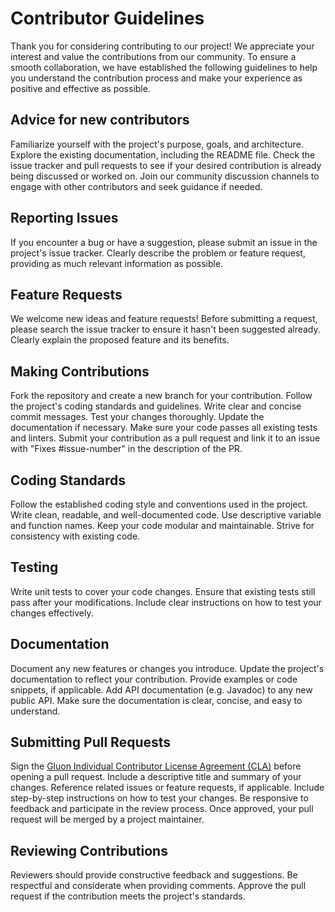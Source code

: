 # Contributor Guidelines

Thank you for considering contributing to our project! 
We appreciate your interest and value the contributions from our community.
To ensure a smooth collaboration, we have established the following guidelines to help you understand the contribution process and make your experience as positive and effective as possible.

## Advice for new contributors

Familiarize yourself with the project's purpose, goals, and architecture.
Explore the existing documentation, including the README file.
Check the issue tracker and pull requests to see if your desired contribution is already being discussed or worked on.
Join our community discussion channels to engage with other contributors and seek guidance if needed.

## Reporting Issues

If you encounter a bug or have a suggestion, please submit an issue in the project's issue tracker.
Clearly describe the problem or feature request, providing as much relevant information as possible.

## Feature Requests

We welcome new ideas and feature requests!
Before submitting a request, please search the issue tracker to ensure it hasn't been suggested already.
Clearly explain the proposed feature and its benefits.

## Making Contributions

Fork the repository and create a new branch for your contribution.
Follow the project's coding standards and guidelines.
Write clear and concise commit messages.
Test your changes thoroughly.
Update the documentation if necessary.
Make sure your code passes all existing tests and linters.
Submit your contribution as a pull request and link it to an issue with "Fixes #issue-number" in the description of the PR.

## Coding Standards

Follow the established coding style and conventions used in the project.
Write clean, readable, and well-documented code.
Use descriptive variable and function names.
Keep your code modular and maintainable.
Strive for consistency with existing code.

## Testing

Write unit tests to cover your code changes.
Ensure that existing tests still pass after your modifications.
Include clear instructions on how to test your changes effectively.

## Documentation

Document any new features or changes you introduce.
Update the project's documentation to reflect your contribution.
Provide examples or code snippets, if applicable.
Add API documentation (e.g. Javadoc) to any new public API.
Make sure the documentation is clear, concise, and easy to understand.

## Submitting Pull Requests

Sign the [Gluon Individual Contributor License Agreement (CLA)](https://cla.gluonhq.com) before opening a pull request.
Include a descriptive title and summary of your changes.
Reference related issues or feature requests, if applicable.
Include step-by-step instructions on how to test your changes.
Be responsive to feedback and participate in the review process.
Once approved, your pull request will be merged by a project maintainer.

## Reviewing Contributions

Reviewers should provide constructive feedback and suggestions.
Be respectful and considerate when providing comments.
Approve the pull request if the contribution meets the project's standards.
